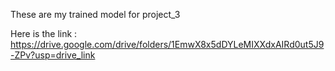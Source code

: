 These are my trained model for project_3

Here is the link : https://drive.google.com/drive/folders/1EmwX8x5dDYLeMIXXdxAIRd0ut5J9-ZPv?usp=drive_link
